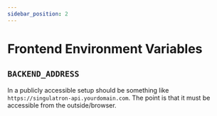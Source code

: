 ```yaml
---
sidebar_position: 2
---
```


# Frontend Environment Variables

## `BACKEND_ADDRESS`

In a publicly accessible setup should be something like `https://singulatron-api.yourdomain.com`. The point is that it must be accessible from the outside/browser.
